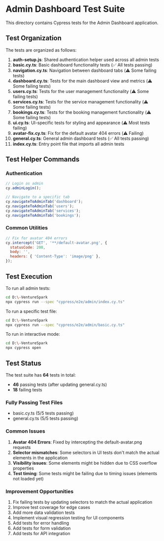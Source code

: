 # Admin Dashboard Test Suite

This directory contains Cypress tests for the Admin Dashboard application.

## Test Organization

The tests are organized as follows:

1. **auth-setup.js**: Shared authentication helper used across all admin tests
2. **basic.cy.ts**: Basic dashboard functionality tests (✅ All tests passing)
3. **navigation.cy.ts**: Navigation between dashboard tabs (⚠️ Some failing tests)
4. **dashboard.cy.ts**: Tests for the main dashboard view and metrics (⚠️ Some failing tests)
5. **users.cy.ts**: Tests for the user management functionality (⚠️ Some failing tests)
6. **services.cy.ts**: Tests for the service management functionality (⚠️ Some failing tests)
7. **bookings.cy.ts**: Tests for the booking management functionality (⚠️ Some failing tests)
8. **ui.cy.ts**: UI-specific tests for styling and appearance (⚠️ Most tests failing)
9. **avatar-fix.cy.ts**: Fix for the default avatar 404 errors (⚠️ Failing)
10. **general.cy.ts**: General admin dashboard tests (✅ All tests passing)
11. **index.cy.ts**: Entry point file that imports all admin tests

## Test Helper Commands

### Authentication

```javascript
// Login as admin
cy.adminLogin();

// Navigate to a specific tab
cy.navigateToAdminTab('dashboard');
cy.navigateToAdminTab('users');
cy.navigateToAdminTab('services');
cy.navigateToAdminTab('bookings');
```

### Common Utilities

```javascript
// Fix for avatar 404 errors
cy.intercept('GET', '**/default-avatar.png', {
  statusCode: 200,
  body: '', 
  headers: { 'Content-Type': 'image/png' },
});
```

## Test Execution

To run all admin tests:

```bash
cd D:\-VentureSpark
npx cypress run --spec "cypress/e2e/admin/index.cy.ts"
```

To run a specific test file:

```bash
cd D:\-VentureSpark
npx cypress run --spec "cypress/e2e/admin/basic.cy.ts"
```

To run in interactive mode:

```bash
cd D:\-VentureSpark
npx cypress open
```

## Test Status

The test suite has **64** tests in total:
- **46** passing tests (after updating general.cy.ts)
- **18** failing tests

### Fully Passing Test Files
- basic.cy.ts (5/5 tests passing)
- general.cy.ts (5/5 tests passing)

### Common Issues

1. **Avatar 404 Errors**: Fixed by intercepting the default-avatar.png requests
2. **Selector mismatches**: Some selectors in UI tests don't match the actual elements in the application
3. **Visibility issues**: Some elements might be hidden due to CSS overflow properties
4. **Test timing**: Some tests might be failing due to timing issues (elements not loaded yet)

### Improvement Opportunities

1. Fix failing tests by updating selectors to match the actual application
2. Improve test coverage for edge cases
3. Add more data validation tests
4. Implement visual regression testing for UI components
5. Add tests for error handling
6. Add tests for form validation
7. Add tests for API integration 